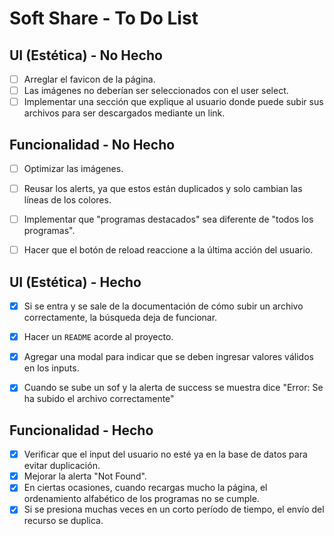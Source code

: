 # Soft Share - To Do List

## UI (Estética) - No Hecho
- [ ] Arreglar el favicon de la página.
- [ ] Las imágenes no deberían ser seleccionados con el user select.
- [ ] Implementar una sección que explique al usuario donde puede subir sus archivos para ser descargados mediante un link.

## Funcionalidad - No Hecho
- [ ] Optimizar las imágenes.
- [ ] Reusar los alerts, ya que estos están duplicados y solo cambian las líneas de los colores.
- [ ] Implementar que "programas destacados" sea diferente de "todos los programas".
- [ ] Hacer que el botón de reload reaccione a la última acción del usuario.


## UI (Estética) - Hecho
- [x] Si se entra y se sale de la documentación de cómo subir un archivo correctamente, la búsqueda deja de funcionar.
- [x] Hacer un `README` acorde al proyecto.
- [x] Agregar una modal para indicar que se deben ingresar valores válidos en los inputs.
- [x] Cuando se sube un sof y la alerta de success se muestra dice "Error: Se ha subido el archivo correctamente"


## Funcionalidad - Hecho
- [x] Verificar que el input del usuario no esté ya en la base de datos para evitar duplicación.
- [x] Mejorar la alerta "Not Found".
- [x] En ciertas ocasiones, cuando recargas mucho la página, el ordenamiento alfabético de los programas no se cumple.
- [x] Si se presiona muchas veces en un corto período de tiempo, el envío del recurso se duplica.
